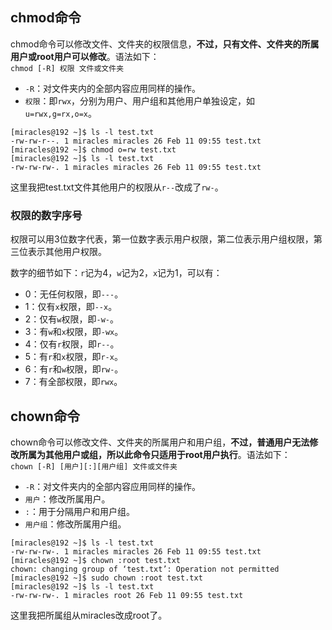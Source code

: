 ## chmod命令
chmod命令可以修改文件、文件夹的权限信息，**不过，只有文件、文件夹的所属用户或root用户可以修改**。语法如下：  
`chmod [-R] 权限 文件或文件夹`
- `-R`：对文件夹内的全部内容应用同样的操作。
- `权限`：即`rwx`，分别为用户、用户组和其他用户单独设定，如`u=rwx,g=rx,o=x`。
```
[miracles@192 ~]$ ls -l test.txt
-rw-rw-r--. 1 miracles miracles 26 Feb 11 09:55 test.txt
[miracles@192 ~]$ chmod o=rw test.txt
[miracles@192 ~]$ ls -l test.txt
-rw-rw-rw-. 1 miracles miracles 26 Feb 11 09:55 test.txt
```
这里我把test.txt文件其他用户的权限从`r--`改成了`rw-`。
### 权限的数字序号
权限可以用3位数字代表，第一位数字表示用户权限，第二位表示用户组权限，第三位表示其他用户权限。

数字的细节如下：`r`记为4，`w`记为2，`x`记为1，可以有：
- 0：无任何权限，即`---`。
- 1：仅有`x`权限，即`--x`。
- 2：仅有`w`权限，即`-w-`。
- 3：有`w`和`x`权限，即`-wx`。
- 4：仅有`r`权限，即`r--`。
- 5：有`r`和`x`权限，即`r-x`。
- 6：有`r`和`w`权限，即`rw-`。
- 7：有全部权限，即`rwx`。
## chown命令
chown命令可以修改文件、文件夹的所属用户和用户组，**不过，普通用户无法修改所属为其他用户或组，所以此命令只适用于root用户执行**。语法如下：  
`chown [-R] [用户][:][用户组] 文件或文件夹`
- `-R`：对文件夹内的全部内容应用同样的操作。
- `用户`：修改所属用户。
- `:`：用于分隔用户和用户组。
- `用户组`：修改所属用户组。
```
[miracles@192 ~]$ ls -l test.txt
-rw-rw-rw-. 1 miracles miracles 26 Feb 11 09:55 test.txt
[miracles@192 ~]$ chown :root test.txt
chown: changing group of ‘test.txt’: Operation not permitted
[miracles@192 ~]$ sudo chown :root test.txt
[miracles@192 ~]$ ls -l test.txt
-rw-rw-rw-. 1 miracles root 26 Feb 11 09:55 test.txt
```
这里我把所属组从miracles改成root了。